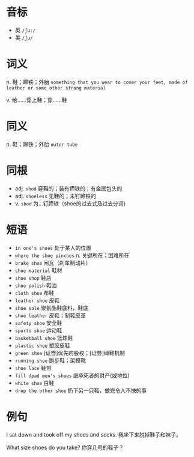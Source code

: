 # 音标

- 英 `/ʃuː/`
- 美 `/ʃu/`

# 词义

n. 鞋；蹄铁；外胎
`something that you wear to cover your feet, made of leather or some other strong material`

v. 给……穿上鞋；穿……鞋


# 同义

n. 鞋；蹄铁；外胎
`outer tube`

# 同根

- adj. `shod` 穿鞋的；装有蹄铁的；有金属包头的
- adj. `shoeless` 无鞋的；未钉蹄铁的
- v. `shod` 为…钉蹄铁（shoe的过去式及过去分词）

# 短语

- `in one's shoes` 处于某人的位置
- `where the shoe pinches` n. 关键所在；困难所在
- `brake shoe` 闸瓦（刹车制动片）
- `shoe material` 鞋材
- `shoe shop` 鞋店
- `shoe polish` 鞋油
- `cloth shoe` 布鞋
- `leather shoe` 皮鞋
- `shoe sole` 聚氨酯鞋底料，鞋底
- `shoe leather` 皮鞋；制鞋皮革
- `safety shoe` 安全鞋
- `sports shoe` 运动鞋
- `basketball shoe` 篮球鞋
- `plastic shoe` 塑胶皮鞋
- `green shoe` [证劵]优先购股权；[证劵]绿鞋机制
- `running shoe` 跑步鞋；架模靴
- `shoe lace` 鞋带
- `fill dead men's shoes` 继承死者的财产(或地位)
- `white shoe` 白鞋
- `drop the other shoe` 扔下另一只鞋，做完令人不快的事

# 例句

I sat down and took off my shoes and socks.
我坐下来脱掉鞋子和袜子。

What size shoes do you take?
你穿几号的鞋子？


